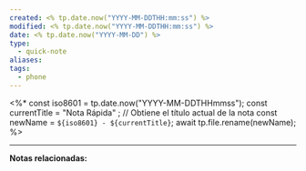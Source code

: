 ```yaml
---
created: <% tp.date.now("YYYY-MM-DDTHH:mm:ss") %>
modified: <% tp.date.now("YYYY-MM-DDTHH:mm:ss") %>
date: <% tp.date.now("YYYY-MM-DD") %>
type:
  - quick-note
aliases: 
tags:
  - phone
---
```

<%*
const iso8601 = tp.date.now("YYYY-MM-DDTHHmmss");
const currentTitle = "Nota Rápida" ; // Obtiene el título actual de la nota
const newName = `${iso8601} - ${currentTitle}`;
await tp.file.rename(newName);
%>

--- 
 **Notas relacionadas:**
 